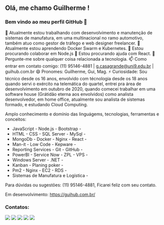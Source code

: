 ## Olá, me chamo Guilherme ! 
### Bem vindo ao meu perfil GitHub 👋


🔭 Atualmente estou trabalhando com desenvolvimento e manutenção de sistemas de manufatura, em uma multinacional no ramo automotivo, também atuo como gestor de tráfego e web designer freelancer.
🌱 Atualmente estou aprendendo Docker Swarm e Kubernetes.
👯 Estou procurando colaborar em Node.js
🤔 Estou procurando ajuda com React.
💬 Pergunte-me sobre qualquer coisa relacionada a tecnologia.
📫 Como entrar em contato comigo: (11) 95146-4881 | g.casagrande@uni9.edu.br | guihub.com.br
😄 Pronomes: Guilherme, Gui, Mag.
⚡ Curiosidade: Sou técnico desde os 16 anos, envolvido com técnologia desde os 18 anos quando servi o exército na telemática do quartel, entrei pra área de desenvolvimento em outubro de 2020, quando comecei trabalhar em uma software house (Grátidão eterna aos envolvidos) como analista desenvolvedor, em home office, atualmente sou analista de sistemas formado, e estudando Cloud Computing.

Amplo conhecimento e domínio das linguágems, tecnologias, ferramentas e conceitos:

- JavaScript - Node.js - Bootstrap -
- HTML - CSS - SQL Server - MySql -
- MongoDb - Docker - Nginx - React -
- Man-it - Low Code - Kepware -
- Reporting Services - Git - GitHub -
- PowerBI - Service Now - ZPL - VPS -
- Windows Server - .NET - 
- Kanban - Planing poker - 
- Pm2 - Nginx - EC2 - RDS -
- Sistemas de Manufatura e Logística - 

Para dúvidas ou sugestões: (11) 95146-4881, Ficarei feliz com seu contato.

Em desenvolvimento: https://guihub.com.br/

  
### Contatos:

<div>
<a href = "mailto:guiihmag@gmail.com"><img src="https://img.shields.io/badge/Gmail-D14836?style=for-the-badge&logo=gmail&logoColor=white" target="_blank"></a>
<a href="https://www.linkedin.com/in/guilherme-augusto-borges-casagrande-771a27160/" target="_blank"><img src="https://img.shields.io/badge/-LinkedIn-%230077B5?style=for-the-badge&logo=linkedin&logoColor=white" target="_blank"></a>
<a href="https://www.youtube.com/channel/UCy2NMJqnripDK8a1Xqy0QoQ" target="_blank"><img src="https://img.shields.io/badge/YouTube-FF0000?style=for-the-badge&logo=youtube&logoColor=white" target="_blank"></a>
<a href="https://www.instagram.com/guiihmag_/" target="_blank"><img src="https://img.shields.io/badge/-Instagram-%23E4405F?style=for-the-badge&logo=instagram&logoColor=white" target="_blank"></a>
<a href="https://guihub.com.br" target="_blank"><img src="https://img.shields.io/badge/GuiHub-Visite%20meu%20site-blue"></a>
</div>

